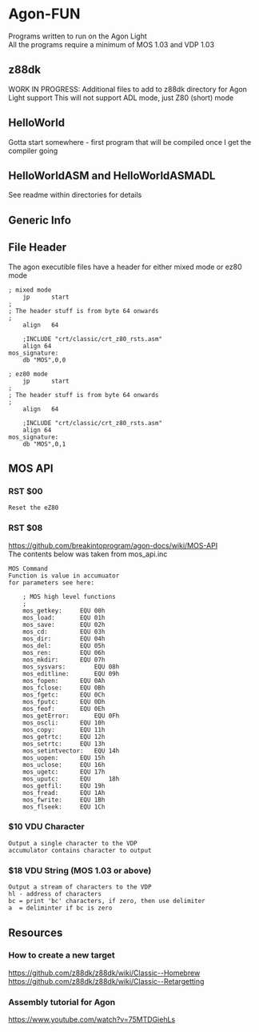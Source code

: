 # Agon-FUN
Programs written to run on the Agon Light<br>
All the programs require a minimum of MOS 1.03 and VDP 1.03

## z88dk
WORK IN PROGRESS: 
Additional files to add to z88dk directory for Agon Light support
This will not support ADL mode, just Z80 (short) mode

## HelloWorld
Gotta start somewhere - first program that will be compiled once I get the compiler going

## HelloWorldASM and HelloWorldASMADL
See readme within directories for details

## Generic Info

## File Header

The agon executible files have a header for either mixed mode or ez80 mode
```
; mixed mode
    jp      start
;
; The header stuff is from byte 64 onwards
;
    align	64
    
    ;INCLUDE "crt/classic/crt_z80_rsts.asm"
    align 64
mos_signature:
    db "MOS",0,0
```

```
; ez80 mode
    jp      start
;
; The header stuff is from byte 64 onwards
;
    align	64
    
    ;INCLUDE "crt/classic/crt_z80_rsts.asm"
    align 64
mos_signature:
    db "MOS",0,1
```

## MOS API

### RST $00
    Reset the eZ80

### RST $08
https://github.com/breakintoprogram/agon-docs/wiki/MOS-API </br>
The contents below was taken from mos_api.inc   

    MOS Command
    Function is value in accumuator
    for parameters see here:
```
	; MOS high level functions
	;
	mos_getkey:		EQU	00h
	mos_load:		EQU	01h
	mos_save:		EQU	02h
	mos_cd:			EQU	03h
	mos_dir:		EQU	04h
	mos_del:		EQU	05h
	mos_ren:		EQU	06h
	mos_mkdir:		EQU	07h
	mos_sysvars:		EQU	08h
	mos_editline:		EQU	09h
	mos_fopen:		EQU	0Ah
	mos_fclose:		EQU	0Bh
	mos_fgetc:		EQU	0Ch
	mos_fputc:		EQU	0Dh
	mos_feof:		EQU	0Eh
	mos_getError:		EQU	0Fh
	mos_oscli:		EQU	10h
	mos_copy:		EQU	11h
	mos_getrtc:		EQU	12h
	mos_setrtc:		EQU	13h
	mos_setintvector:	EQU	14h
	mos_uopen:		EQU	15h
	mos_uclose:		EQU	16h
	mos_ugetc:		EQU	17h
	mos_uputc:		EQU 	18h
	mos_getfil:		EQU	19h
	mos_fread:		EQU	1Ah
	mos_fwrite:		EQU	1Bh
	mos_flseek:		EQU	1Ch
```

### $10 VDU Character
    Output a single character to the VDP
    accumulator contains character to output
    
### $18 VDU String (MOS 1.03 or above)
    Output a stream of characters to the VDP
    hl - address of characters
    bc = print 'bc' characters, if zero, then use delimiter
    a  = deliminter if bc is zero


## Resources

### How to create a new target
https://github.com/z88dk/z88dk/wiki/Classic--Homebrew </br>
https://github.com/z88dk/z88dk/wiki/Classic--Retargetting

### Assembly tutorial for Agon
https://www.youtube.com/watch?v=75MTDGiehLs




